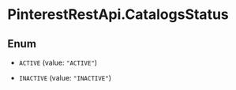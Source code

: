 # PinterestRestApi.CatalogsStatus

## Enum


* `ACTIVE` (value: `"ACTIVE"`)

* `INACTIVE` (value: `"INACTIVE"`)



